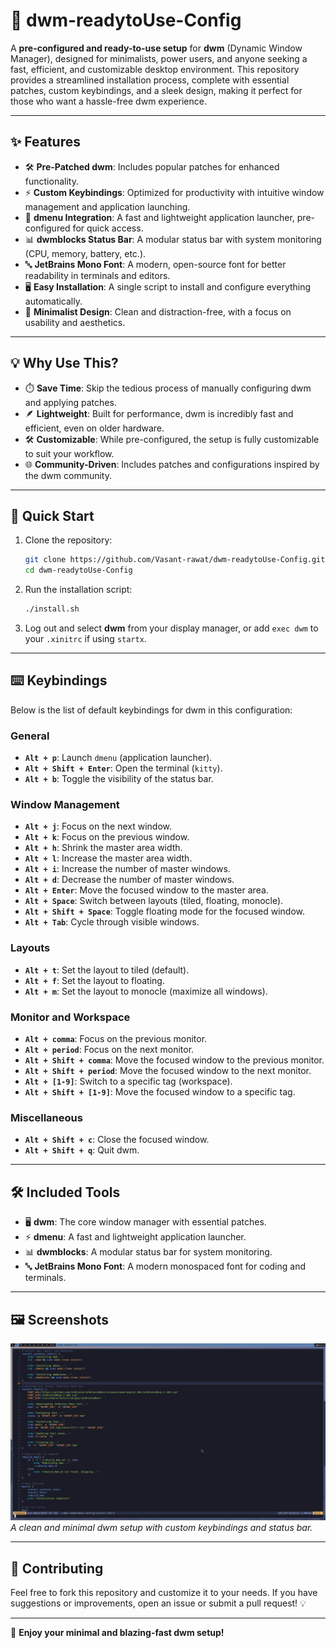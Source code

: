 # 🌟 dwm-readytoUse-Config

A **pre-configured and ready-to-use setup** for **dwm** (Dynamic Window Manager), designed for minimalists, power users, and anyone seeking a fast, efficient, and customizable desktop environment. This repository provides a streamlined installation process, complete with essential patches, custom keybindings, and a sleek design, making it perfect for those who want a hassle-free dwm experience.

---

## ✨ Features

- 🛠️ **Pre-Patched dwm**: Includes popular patches for enhanced functionality.
- ⚡ **Custom Keybindings**: Optimized for productivity with intuitive window management and application launching.
- 🚀 **dmenu Integration**: A fast and lightweight application launcher, pre-configured for quick access.
- 📊 **dwmblocks Status Bar**: A modular status bar with system monitoring (CPU, memory, battery, etc.).
- 🔤 **JetBrains Mono Font**: A modern, open-source font for better readability in terminals and editors.
- 🖥️ **Easy Installation**: A single script to install and configure everything automatically.
- 🧘 **Minimalist Design**: Clean and distraction-free, with a focus on usability and aesthetics.

---

## 💡 Why Use This?

- ⏱️ **Save Time**: Skip the tedious process of manually configuring dwm and applying patches.
- 🪶 **Lightweight**: Built for performance, dwm is incredibly fast and efficient, even on older hardware.
- 🛠️ **Customizable**: While pre-configured, the setup is fully customizable to suit your workflow.
- 🌐 **Community-Driven**: Includes patches and configurations inspired by the dwm community.

---

## 🚀 Quick Start

1. Clone the repository:

    ```bash
    git clone https://github.com/Vasant-rawat/dwm-readytoUse-Config.git
    cd dwm-readytoUse-Config
    ```

2. Run the installation script:

    ```bash
    ./install.sh
    ```

3. Log out and select **dwm** from your display manager, or add `exec dwm` to your `.xinitrc` if using `startx`.

---


## ⌨️ Keybindings

Below is the list of default keybindings for dwm in this configuration:

### General
- **`Alt + p`**: Launch `dmenu` (application launcher).
- **`Alt + Shift + Enter`**: Open the terminal (`kitty`).
- **`Alt + b`**: Toggle the visibility of the status bar.

### Window Management
- **`Alt + j`**: Focus on the next window.
- **`Alt + k`**: Focus on the previous window.
- **`Alt + h`**: Shrink the master area width.
- **`Alt + l`**: Increase the master area width.
- **`Alt + i`**: Increase the number of master windows.
- **`Alt + d`**: Decrease the number of master windows.
- **`Alt + Enter`**: Move the focused window to the master area.
- **`Alt + Space`**: Switch between layouts (tiled, floating, monocle).
- **`Alt + Shift + Space`**: Toggle floating mode for the focused window.
- **`Alt + Tab`**: Cycle through visible windows.

### Layouts
- **`Alt + t`**: Set the layout to tiled (default).
- **`Alt + f`**: Set the layout to floating.
- **`Alt + m`**: Set the layout to monocle (maximize all windows).

### Monitor and Workspace
- **`Alt + comma`**: Focus on the previous monitor.
- **`Alt + period`**: Focus on the next monitor.
- **`Alt + Shift + comma`**: Move the focused window to the previous monitor.
- **`Alt + Shift + period`**: Move the focused window to the next monitor.
- **`Alt + [1-9]`**: Switch to a specific tag (workspace).
- **`Alt + Shift + [1-9]`**: Move the focused window to a specific tag.

### Miscellaneous
- **`Alt + Shift + c`**: Close the focused window.
- **`Alt + Shift + q`**: Quit dwm.

---

## 🛠️ Included Tools

- 🖥️ **dwm**: The core window manager with essential patches.
- ⚡ **dmenu**: A fast and lightweight application launcher.
- 📊 **dwmblocks**: A modular status bar for system monitoring.
- 🔤 **JetBrains Mono Font**: A modern monospaced font for coding and terminals.

---

## 🖼️ Screenshots
![Screenshot](./Screenshot_2025-01-10_18-02-21.png)
*A clean and minimal dwm setup with custom keybindings and status bar.*

---

## 🤝 Contributing

Feel free to fork this repository and customize it to your needs. If you have suggestions or improvements, open an issue or submit a pull request! 💡

---

🎉 **Enjoy your minimal and blazing-fast dwm setup!**

